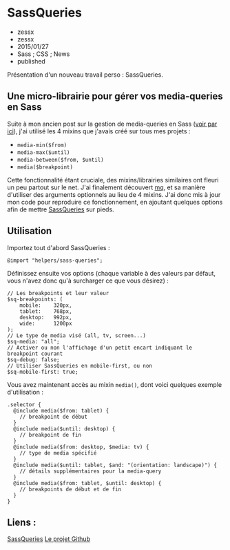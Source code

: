 # SassQueries
- zessx
- zessx
- 2015/01/27
- Sass ; CSS ; News
- published

Présentation d'un nouveau travail perso : SassQueries.

## Une micro-librairie pour gérer vos media-queries en Sass

Suite à mon ancien post sur la gestion de media-queries en Sass ([voir par ici](http://blog.smarchal.com/sass-et-media-queries)), j'ai utilisé les 4 mixins que j'avais créé sur tous mes projets :

- `media-min($from)`
- `media-max($until)`
- `media-between($from, $until)`
- `media($breakpoint)`

Cette fonctionnalité étant cruciale, des mixins/librairies similaires ont fleuri un peu partout sur le net. J'ai finalement découvert [mq](https://github.com/sass-mq/sass-mq), et sa manière d'utiliser des arguments optionnels au lieu de 4 mixins.
J'ai donc mis à jour mon code pour reproduire ce fonctionnement, en ajoutant quelques options afin de mettre [SassQueries](http://smarchal.com/sass-queries/) sur pieds.

## Utilisation

Importez tout d'abord SassQueries :

    @import "helpers/sass-queries";

Définissez ensuite vos options (chaque variable à des valeurs par défaut, vous n'avez donc qu'à surcharger ce que vous désirez) :

    // Les breakpoints et leur valeur
    $sq-breakpoints: (
        mobile:    320px,
        tablet:    768px,
        desktop:   992px,
        wide:      1200px
    );
    // Le type de media visé (all, tv, screen...)
    $sq-media: "all";
    // Activer ou non l'affichage d'un petit encart indiquant le breakpoint courant
    $sq-debug: false;
    // Utiliser SassQueries en mobile-first, ou non
    $sq-mobile-first: true;

Vous avez maintenant accès au mixin `media()`, dont voici quelques exemple d'utilisation :

    .selector {
      @include media($from: tablet) {
        // breakpoint de début
      }
      @include media($until: desktop) {
        // breakpoint de fin
      }
      @include media($from: desktop, $media: tv) {
        // type de media spécifié
      }
      @include media($until: tablet, $and: "(orientation: landscape)") {
        // détails supplémentaires pour la media-query
      }
      @include media($from: tablet, $until: desktop) {
        // breakpoints de début et de fin
      }
    }

## Liens :
[SassQueries](http://smarchal.com/sass-queries/)
[Le projet Github](https://github.com/zessx/sass-queries)